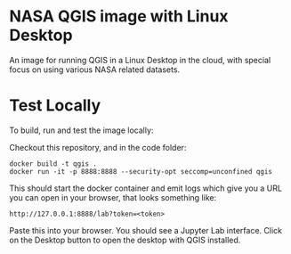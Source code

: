 # NASA QGIS image with Linux Desktop

An image for running QGIS in a Linux Desktop in the cloud,
with special focus on using various NASA related datasets.

# Test Locally

To build, run and test the image locally:

Checkout this repository, and in the code folder:

    docker build -t qgis .
    docker run -it -p 8888:8888 --security-opt seccomp=unconfined qgis

This should start the docker container and emit logs which give you a URL you can open in your browser, that looks something like:

    http://127.0.0.1:8888/lab?token=<token>

Paste this into your browser. You should see a Jupyter Lab interface. Click on the Desktop button to open the desktop with QGIS installed.
